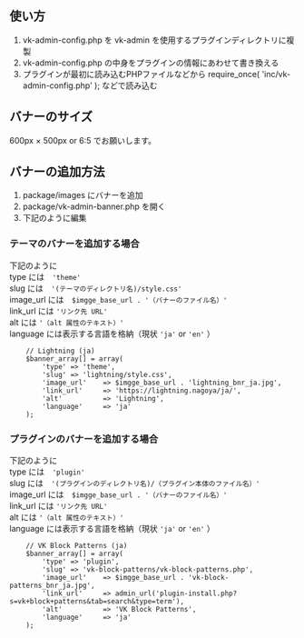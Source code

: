 ## 使い方

1. vk-admin-config.php を vk-admin を使用するプラグインディレクトリに複製
1. vk-admin-config.php の中身をプラグインの情報にあわせて書き換える
1. プラグインが最初に読み込むPHPファイルなどから require_once( 'inc/vk-admin-config.php' ); などで読み込む

## バナーのサイズ
600px × 500px or 6:5 でお願いします。

## バナーの追加方法

1. package/images にバナーを追加
1. package/vk-admin-banner.php を開く
1. 下記のように編集

### テーマのバナーを追加する場合

下記のように  
type には　```'theme'```  
slug には　```'(テーマのディレクトリ名)/style.css'```  
image_url には　```$imgge_base_url . '（バナーのファイル名）'```  
link_url には ```'リンク先 URL'```  
alt には ```'（alt 属性のテキスト）'```  
language には表示する言語を格納（現状 ```'ja'``` or ```'en'``` ）  

```
	// Lightning (ja)
	$banner_array[] = array(
		'type' => 'theme',
		'slug' => 'lightning/style.css',
		'image_url'    => $imgge_base_url . 'lightning_bnr_ja.jpg',
		'link_url'     => 'https://lightning.nagoya/ja/',
		'alt'          => 'Lightning',
		'language'     => 'ja'
	);
```

### プラグインのバナーを追加する場合

下記のように  
type には　```'plugin'```  
slug には　```'(プラグインのディレクトリ名)/（プラグイン本体のファイル名）'```  
image_url には　```$imgge_base_url . '（バナーのファイル名）'```  
link_url には ```'リンク先 URL'```  
alt には ```'（alt 属性のテキスト）'```  
language には表示する言語を格納（現状 ```'ja'``` or ```'en'``` ）  

```
	// VK Block Patterns (ja)
	$banner_array[] = array(
		'type' => 'plugin',
		'slug' => 'vk-block-patterns/vk-block-patterns.php',
		'image_url'    => $imgge_base_url . 'vk-block-patterns_bnr_ja.jpg',
		'link_url'     => admin_url('plugin-install.php?s=vk+block+patterns&tab=search&type=term'),
		'alt'          => 'VK Block Patterns',
		'language'     => 'ja'
	);
```
